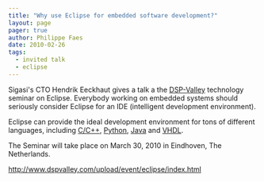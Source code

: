 ```yaml
---
title: "Why use Eclipse for embedded software development?"
layout: page 
pager: true
author: Philippe Faes
date: 2010-02-26
tags: 
  - invited talk
  - eclipse
---
```

Sigasi's CTO Hendrik Eeckhaut gives a talk a the <a href="http://www.dspvalley.be">DSP-Valley</a> technology seminar on Eclipse. Everybody working on embedded systems should seriously consider Eclipse for an IDE (intelligent development environment).

Eclipse can provide the ideal development environment for tons of different languages, including <a href="http://www.eclipse.org/cdt/">C/C++</a>, <a href="http://pydev.org/">Python</a>, <a href="http://www.eclipse.org/jdt/">Java</a> and <a href="http://www.sigasi.com">VHDL</a>. 

The Seminar will take place on March 30, 2010 in Eindhoven, The Netherlands.

<http://www.dspvalley.com/upload/event/eclipse/index.html>
